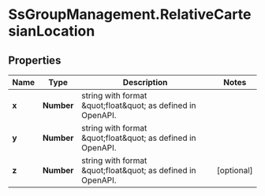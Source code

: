 # SsGroupManagement.RelativeCartesianLocation

## Properties

Name | Type | Description | Notes
------------ | ------------- | ------------- | -------------
**x** | **Number** | string with format \&quot;float\&quot; as defined in OpenAPI. | 
**y** | **Number** | string with format \&quot;float\&quot; as defined in OpenAPI. | 
**z** | **Number** | string with format \&quot;float\&quot; as defined in OpenAPI. | [optional] 


